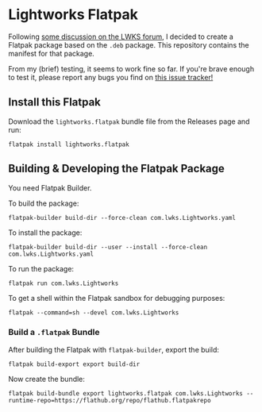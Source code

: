 # Lightworks Flatpak

Following [some discussion on the LWKS
forum](https://forum.lwks.com/threads/lightworks-as-a-flatpak.250870/), I
decided to create a Flatpak package based on the `.deb` package. This repository
contains the manifest for that package.

From my (brief) testing, it seems to work fine so far. If you're brave enough to
test it, please report any bugs you find on [this issue
tracker!](https://github.com/kekkoudesu/lightworks-flatpak/issues)

## Install this Flatpak

Download the `lightworks.flatpak` bundle file from the Releases page and run:

```
flatpak install lightworks.flatpak
```

## Building & Developing the Flatpak Package

You need Flatpak Builder.

To build the package:

```
flatpak-builder build-dir --force-clean com.lwks.Lightworks.yaml
```

To install the package:

```
flatpak-builder build-dir --user --install --force-clean com.lwks.Lightworks.yaml
```

To run the package:

```
flatpak run com.lwks.Lightworks
```

To get a shell within the Flatpak sandbox for debugging purposes:

```
flatpak --command=sh --devel com.lwks.Lightworks
```

### Build a `.flatpak` Bundle

After building the Flatpak with `flatpak-builder`, export the build:

```
flatpak build-export export build-dir
```

Now create the bundle:

```
flatpak build-bundle export lightworks.flatpak com.lwks.Lightworks --runtime-repo=https://flathub.org/repo/flathub.flatpakrepo
```
